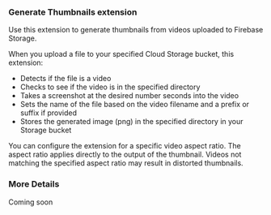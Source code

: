 ### Generate Thumbnails extension

Use this extension to generate thumbnails from videos uploaded to Firebase Storage.

When you upload a file to your specified Cloud Storage bucket, this extension:

-  Detects if the file is a video
-  Checks to see if the video is in the specified directory
-  Takes a screenshot at the desired number seconds into the video
-  Sets the name of the file based on the video filename and a prefix or suffix if provided
-  Stores the generated image (png) in the specified directory in your Storage bucket

You can configure the extension for a specific video aspect ratio. The aspect ratio applies directly to the output of the thumbnail. Videos not matching the specified aspect ratio may result in distorted thumbnails.

### More Details

Coming soon
